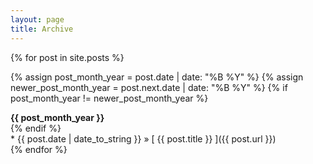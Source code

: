 ```yaml
---
layout: page
title: Archive
---
```


{% for post in site.posts %}

  {% assign post_month_year = post.date | date: "%B %Y" %}
  {% assign newer_post_month_year = post.next.date | date: "%B %Y" %}
  {% if post_month_year != newer_post_month_year %}
<div><strong>
    {{ post_month_year }}
</strong></div>
  {% endif %}
   <div>
  * {{ post.date | date_to_string }} &raquo; [ {{ post.title }} ]({{ post.url }})
  </div>
{% endfor %}
